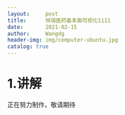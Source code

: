```yaml
---
layout:     post
title:      恒瑞医药基本面可视化1111
date:       2021-02-15
author:     Wangdg
header-img: img/computer-ubuntu.jpg
catalog: true
---
```



# 1.讲解

正在努力制作，敬请期待













